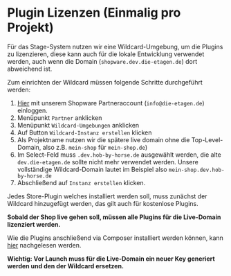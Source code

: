 # Plugin Lizenzen (Einmalig pro Projekt)
Für das Stage-System nutzen wir eine Wildcard-Umgebung, um die Plugins zu lizenzieren,
diese kann auch für die lokale Entwicklung verwendet werden, auch wenn die Domain (`shopware.dev.die-etagen.de`) dort abweichend ist.

Zum einrichten der Wildcard müssen folgende Schritte durchgeführt werden:

1. [Hier](https://account.shopware.com/) mit unserem Shopware Partneraccount (`info@die-etagen.de`) einloggen.
1. Menüpunkt `Partner` anklicken
1. Menüpunkt `Wildcard-Umgebungen` anklicken
1. Auf Button `Wildcard-Instanz erstellen` klicken
1. Als Projektname nutzen wir die spätere live domain ohne die Top-Level-Domain, also z.B. `mein-shop` für `mein-shop.de`)
1. Im Select-Feld muss `.dev.hob-by-horse.de` ausgewählt werden, die alte `dev.die-etagen.de` sollte nicht mehr verwendet werden. Unsere vollständige Wildcard-Domain lautet im Beispiel also `mein-shop.dev.hob-by-horse.de`
1. Abschließend auf `Instanz erstellen` klicken.

Jedes Store-Plugin welches installiert werden soll, muss zunächst der Wildcard hinzugefügt werden, das gilt auch für kostenlose Plugins.

**Sobald der Shop live gehen soll, müssen alle Plugins für die Live-Domain lizenziert werden.** 

Wie die Plugins anschließend via Composer installiert werden können, kann [hier](plugin-installation.md#shopware-store-plugins) nachgelesen werden.

**Wichtig: Vor Launch muss für die Live-Domain ein neuer Key generiert werden und den der Wildcard ersetzen.**